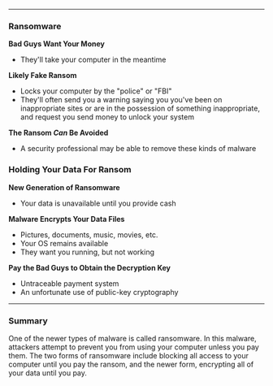 - -  -
### Ransomware
**Bad Guys Want Your Money**
- They'll take your computer in the meantime

**Likely Fake Ransom**
- Locks your computer by the "police" or "FBI"
- They'll often send you a warning saying you you've been on inappropriate sites or are in the possession of something inappropriate, and request you send money to unlock your system

**The Ransom *Can* Be Avoided**
- A security professional may be able to remove these kinds of malware

### Holding Your Data For Ransom
**New Generation of Ransomware**
- Your data is unavailable until you provide cash

**Malware Encrypts Your Data Files**
- Pictures, documents, music, movies, etc.
- Your OS remains available
- They want you running, but not working

**Pay the Bad Guys to Obtain the Decryption Key**
- Untraceable payment system
- An unfortunate use of public-key cryptography

- - -
### Summary
One of the newer types of malware is called ransomware. In this malware, attackers attempt to prevent you from using your computer unless you pay them. The two forms of ransomware include blocking all access to your computer until you pay the ransom, and the newer form, encrypting all of your data until you pay.